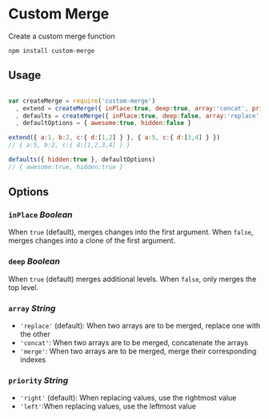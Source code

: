 Custom Merge
============

Create a custom merge function

`npm install custom-merge`

Usage
-----

```javascript

var createMerge = require('custom-merge')
  , extend = createMerge({ inPlace:true, deep:true, array:'concat', priority:'right' })
  , defaults = createMerge({ inPlace:true, deep:false, array:'replace', priority:'left' })
  , defaultOptions = { awesome:true, hidden:false }

extend({ a:1, b:2, c:{ d:[1,2] } }, { a:5, c:{ d:[3,4] } })
// { a:5, b:2, c:{ d:[1,2,3,4] } }

defaults({ hidden:true }, defaultOptions)
// { awesome:true, hidden:true }

```

Options
-------

### `inPlace` *Boolean* 
When `true` (default), merges changes into the first argument.  When `false`, merges changes into a clone of the first argument.

### `deep` *Boolean*
When `true` (default) merges additional levels. When `false`, only merges the top level.

### `array` *String*
- `'replace'` (default): When two arrays are to be merged, replace one with the other
- `'concat'`: When two arrays are to be merged, concatenate the arrays
- `'merge'`: When two arrays are to be merged, merge their corresponding indexes

### `priority` *String*
- `'right'` (default): When replacing values, use the rightmost value
- `'left'`:When replacing values, use the leftmost value